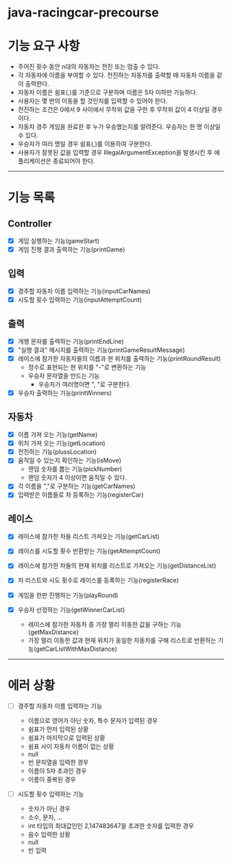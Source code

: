 # java-racingcar-precourse

# 기능 요구 사항

- 주어진 횟수 동안 n대의 자동차는 전진 또는 멈출 수 있다.
- 각 자동차에 이름을 부여할 수 있다. 전진하는 자동차를 출력할 때 자동차 이름을 같이 출력한다.
- 자동차 이름은 쉼표(,)를 기준으로 구분하며 이름은 5자 이하만 가능하다.
- 사용자는 몇 번의 이동을 할 것인지를 입력할 수 있어야 한다.
- 전진하는 조건은 0에서 9 사이에서 무작위 값을 구한 후 무작위 값이 4 이상일 경우이다.
- 자동차 경주 게임을 완료한 후 누가 우승했는지를 알려준다. 우승자는 한 명 이상일 수 있다.
- 우승자가 여러 명일 경우 쉼표(,)를 이용하여 구분한다.
- 사용자가 잘못된 값을 입력할 경우 IllegalArgumentException을 발생시킨 후 애플리케이션은 종료되어야 한다.

---

# 기능 목록

## Controller

- [x] 게임 실행하는 기능(gameStart)
- [x] 게임 진행 결과 출력하는 기능(printGame)

## 입력

- [x] 경주할 자동차 이름 입력하는 기능(inputCarNames)
- [x] 시도할 횟수 입력하는 기능(inputAttemptCount)

## 출력

- [x] 개행 문자를 출력하는 기능(printEndLine)
- [x] "실행 결과" 메시지를 출력하는 기능(printGameResultMessage)
- [x] 레이스에 참가한 자동차들의 이름과 현 위치를 출력하는 기능(printRoundResult)
  - 정수로 표현되는 현 위치를 "-"로 변환하는 기능
  - 우승자 문자열을 만드는 기능
    - 우승자가 여러명이면 ", "로 구분한다.
- [x] 우승자 출력하는 기능(printWinners)

## 자동차

- [x] 이름 가져 오는 기능(getName)
- [x] 위치 가져 오는 기능(getLocation)
- [x] 전진하는 기능(plussLocation)
- [x] 움직일 수 있는지 확인하는 기능(isMove)
  - 랜덤 숫자를 뽑는 기능(pickNumber)
  - 랜덤 숫자가 4 이상이면 움직일 수 있다.
- [x] 각 이름을 ","로 구분하는 기능(getCarNames)
- [x] 입력받은 이름들로 차 등록하는 기능(registerCar)

## 레이스

- [x] 레이스에 참가한 차들 리스트 가져오는 기능(getCarList)
- [x] 레이스를 시도할 횟수 반환받는 기능(getAttemptCount)
- [x] 레이스에 참가한 차들의 현재 위치를 리스트로 가져오는 기능(getDistanceList)
- [x] 차 리스트와 시도 횟수로 레이스를 등록하는 기능(registerRace)
- [x] 게임을 한판 진행하는 기능(playRound)
- [x] 우승자 선정하는 기능(getWinnerCarList)

  - 레이스에 참가한 자동차 중 가장 멀리 이동한 값을 구하는 기능 (getMaxDistance)
  - 가장 멀리 이동한 값과 현재 위치가 동일한 자동차를 구해 리스트로 반환하는 기능(getCarListWithMaxDistance)

---

# 에러 상황

- [ ] 경주할 자동차 이름 입력하는 기능
  - 이름으로 영어가 아닌 숫자, 특수 문자가 입력된 경우
  - 쉼표가 먼저 입력된 상황
  - 쉼표가 마지막으로 입력된 상황
  - 쉼표 사이 자동차 이름이 없는 상황
  - null
  - 빈 문자열을 입력한 경우
  - 이름이 5자 초과인 경우
  - 이름이 중복된 경우
- [ ] 시도할 횟수 입력하는 기능

  - 숫자가 아닌 경우
  - 소수, 문자, ...
  - int 타입의 최대값인인 2,147483647을 초과한 숫자를 입력한 경우
  - 음수 입력한 상황
  - null
  - 빈 입력
